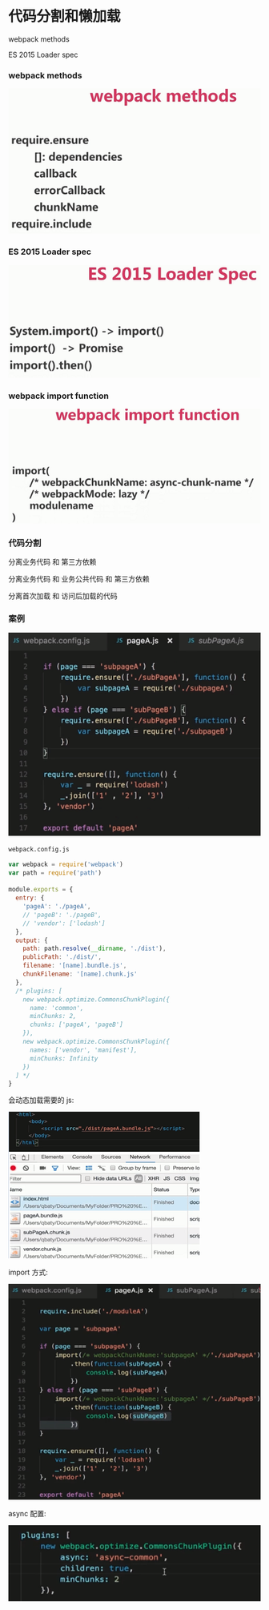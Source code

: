 # 代码分割和懒加载

webpack methods

ES 2015 Loader spec

### webpack methods

![](./media/27.png)

### ES 2015 Loader spec

![](./media/28.png)

### webpack import function

![](./media/29.png)

### 代码分割

分离业务代码 和 第三方依赖

分离业务代码 和 业务公共代码 和 第三方依赖

分离首次加载 和 访问后加载的代码

### 案例

![](./media/30.png)

`webpack.config.js`

```js
var webpack = require('webpack')
var path = require('path')

module.exports = {
  entry: {
    'pageA': './pageA',
    // 'pageB': './pageB',
    // 'vendor': ['lodash']
  },
  output: {
    path: path.resolve(__dirname, './dist'),
    publicPath: './dist/',
    filename: '[name].bundle.js',
    chunkFilename: '[name].chunk.js'
  },
  /* plugins: [
    new webpack.optimize.CommonsChunkPlugin({
      name: 'common',
      minChunks: 2,
      chunks: ['pageA', 'pageB']
    }),
    new webpack.optimize.CommonsChunkPlugin({
      names: ['vendor', 'manifest'],
      minChunks: Infinity
    })
  ] */
}
```

会动态加载需要的 js:

![](./media/31.png)

import 方式:

![](./media/32.png)

async 配置:

![](./media/33.png)